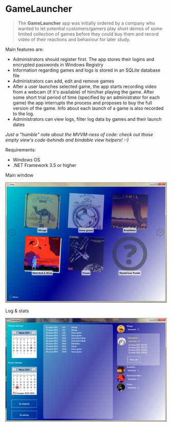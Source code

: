 # GameLauncher

> The **GameLauncher** app was initially ordered by a company who wanted to let potential customers/gamers play short demos of some limited collection of games before they could buy them and record video of their reactions and behaviour for later study.

Main features are:
- Administrators should register first. The app stores their logins and encrypted passwords in Windows Registry
- Information regarding games and logs is stored in an SQLite database file
- Administrators can add, edit and remove games
- After a user launches selected game, the app starts recording video from a webcam (if it's available) of him/her playing the game. After some short trial period of time (specified by an administrator for each game) the app interrupts the process and proposes to buy the full version of the game. Info about each launch of a game is also recorded to the log.
- Administrators can view logs, filter log data by games and their launch dates

*Just a "humble" note about the MVVM-ness of code: check out those empty view's code-behinds and bindable view helpers! :-)*

Requirements:
* Windows OS
* .NET Framework 3.5 or higher

Main window

![pic1](https://github.com/ar1st0crat/GameLauncher/blob/master/Screenshots/1.png)

Log & stats

![pic2](https://github.com/ar1st0crat/GameLauncher/blob/master/Screenshots/2.png)
